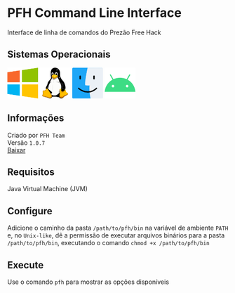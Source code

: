 # PFH Command Line Interface
Interface de linha de comandos do Prezão Free Hack

## Sistemas Operacionais
<p>
  <img src="/operating_system_icons/windows.png" width="70" height="70">
  <img src="/operating_system_icons/linux.png" width="70" height="70">
  <img src="/operating_system_icons/macos.png" width="70" height="70">
  <img src="/operating_system_icons/android.png" width="70" height="70">
</p>

## Informações
Criado por ```PFH Team```
<br>
Versão ```1.0.7```
<br>
[Baixar](https://prezaofreehack-api.herokuapp.com/v2/assets/pfh-cli.zip)

## Requisitos
Java Virtual Machine (JVM)

## Configure
Adicione o caminho da pasta ```/path/to/pfh/bin``` na variável de ambiente ```PATH``` e, no ```Unix-like```, dê a permissão de executar arquivos binários para a pasta ```/path/to/pfh/bin```, executando o comando ```chmod +x /path/to/pfh/bin```

## Execute
Use o comando ```pfh``` para mostrar as opções disponíveis
